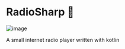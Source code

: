 # RadioSharp :tada:

![image](https://user-images.githubusercontent.com/115455827/217231122-317a7e3f-d150-4c66-8468-41357762f540.png)

A small internet radio player written with kotlin
